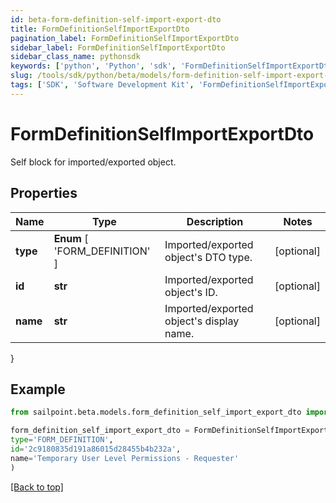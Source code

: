 ```yaml
---
id: beta-form-definition-self-import-export-dto
title: FormDefinitionSelfImportExportDto
pagination_label: FormDefinitionSelfImportExportDto
sidebar_label: FormDefinitionSelfImportExportDto
sidebar_class_name: pythonsdk
keywords: ['python', 'Python', 'sdk', 'FormDefinitionSelfImportExportDto', 'BetaFormDefinitionSelfImportExportDto'] 
slug: /tools/sdk/python/beta/models/form-definition-self-import-export-dto
tags: ['SDK', 'Software Development Kit', 'FormDefinitionSelfImportExportDto', 'BetaFormDefinitionSelfImportExportDto']
---
```


# FormDefinitionSelfImportExportDto

Self block for imported/exported object.

## Properties

Name | Type | Description | Notes
------------ | ------------- | ------------- | -------------
**type** |  **Enum** [  'FORM_DEFINITION' ] | Imported/exported object's DTO type. | [optional] 
**id** | **str** | Imported/exported object's ID. | [optional] 
**name** | **str** | Imported/exported object's display name. | [optional] 
}

## Example

```python
from sailpoint.beta.models.form_definition_self_import_export_dto import FormDefinitionSelfImportExportDto

form_definition_self_import_export_dto = FormDefinitionSelfImportExportDto(
type='FORM_DEFINITION',
id='2c9180835d191a86015d28455b4b232a',
name='Temporary User Level Permissions - Requester'
)

```
[[Back to top]](#) 

